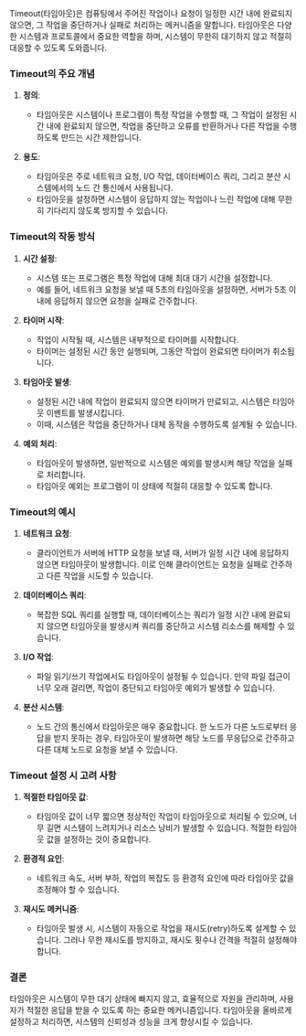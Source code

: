 Timeout(타임아웃)은 컴퓨팅에서 주어진 작업이나 요청이 일정한 시간 내에 완료되지 않으면, 그 작업을 중단하거나 실패로 처리하는 메커니즘을 말합니다. 타임아웃은 다양한 시스템과 프로토콜에서 중요한 역할을 하며, 시스템이 무한히 대기하지 않고 적절히 대응할 수 있도록 도와줍니다.

### Timeout의 주요 개념

1. **정의**:
   - 타임아웃은 시스템이나 프로그램이 특정 작업을 수행할 때, 그 작업이 설정된 시간 내에 완료되지 않으면, 작업을 중단하고 오류를 반환하거나 다른 작업을 수행하도록 만드는 시간 제한입니다.

2. **용도**:
   - 타임아웃은 주로 네트워크 요청, I/O 작업, 데이터베이스 쿼리, 그리고 분산 시스템에서의 노드 간 통신에서 사용됩니다.
   - 타임아웃을 설정하면 시스템이 응답하지 않는 작업이나 느린 작업에 대해 무한히 기다리지 않도록 방지할 수 있습니다.

### Timeout의 작동 방식

1. **시간 설정**:
   - 시스템 또는 프로그램은 특정 작업에 대해 최대 대기 시간을 설정합니다.
   - 예를 들어, 네트워크 요청을 보낼 때 5초의 타임아웃을 설정하면, 서버가 5초 이내에 응답하지 않으면 요청을 실패로 간주합니다.

2. **타이머 시작**:
   - 작업이 시작될 때, 시스템은 내부적으로 타이머를 시작합니다.
   - 타이머는 설정된 시간 동안 실행되며, 그동안 작업이 완료되면 타이머가 취소됩니다.

3. **타임아웃 발생**:
   - 설정된 시간 내에 작업이 완료되지 않으면 타이머가 만료되고, 시스템은 타임아웃 이벤트를 발생시킵니다.
   - 이때, 시스템은 작업을 중단하거나 대체 동작을 수행하도록 설계될 수 있습니다.

4. **예외 처리**:
   - 타임아웃이 발생하면, 일반적으로 시스템은 예외를 발생시켜 해당 작업을 실패로 처리합니다.
   - 타임아웃 예외는 프로그램이 이 상태에 적절히 대응할 수 있도록 합니다.

### Timeout의 예시

1. **네트워크 요청**:
   - 클라이언트가 서버에 HTTP 요청을 보낼 때, 서버가 일정 시간 내에 응답하지 않으면 타임아웃이 발생합니다. 이로 인해 클라이언트는 요청을 실패로 간주하고 다른 작업을 시도할 수 있습니다.

2. **데이터베이스 쿼리**:
   - 복잡한 SQL 쿼리를 실행할 때, 데이터베이스는 쿼리가 일정 시간 내에 완료되지 않으면 타임아웃을 발생시켜 쿼리를 중단하고 시스템 리소스를 해제할 수 있습니다.

3. **I/O 작업**:
   - 파일 읽기/쓰기 작업에서도 타임아웃이 설정될 수 있습니다. 만약 파일 접근이 너무 오래 걸리면, 작업이 중단되고 타임아웃 예외가 발생할 수 있습니다.

4. **분산 시스템**:
   - 노드 간의 통신에서 타임아웃은 매우 중요합니다. 한 노드가 다른 노드로부터 응답을 받지 못하는 경우, 타임아웃이 발생하면 해당 노드를 무응답으로 간주하고 다른 대체 노드로 요청을 보낼 수 있습니다.

### Timeout 설정 시 고려 사항

1. **적절한 타임아웃 값**:
   - 타임아웃 값이 너무 짧으면 정상적인 작업이 타임아웃으로 처리될 수 있으며, 너무 길면 시스템이 느려지거나 리소스 낭비가 발생할 수 있습니다. 적절한 타임아웃 값을 설정하는 것이 중요합니다.

2. **환경적 요인**:
   - 네트워크 속도, 서버 부하, 작업의 복잡도 등 환경적 요인에 따라 타임아웃 값을 조정해야 할 수 있습니다.

3. **재시도 메커니즘**:
   - 타임아웃 발생 시, 시스템이 자동으로 작업을 재시도(retry)하도록 설계할 수 있습니다. 그러나 무한 재시도를 방지하고, 재시도 횟수나 간격을 적절히 설정해야 합니다.

### 결론

타임아웃은 시스템이 무한 대기 상태에 빠지지 않고, 효율적으로 자원을 관리하며, 사용자가 적절한 응답을 받을 수 있도록 하는 중요한 메커니즘입니다. 타임아웃을 올바르게 설정하고 처리하면, 시스템의 신뢰성과 성능을 크게 향상시킬 수 있습니다.